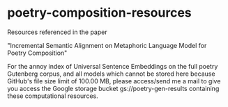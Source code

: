 # poetry-composition-resources

Resources referenced in the paper 

"Incremental Semantic Alignment on Metaphoric Language Model for Poetry Composition"

For the annoy index of Universal Sentence Embeddings on the full poetry Gutenberg corpus, and all models which cannot be stored here because GitHub's file size limit of 100.00 MB, please access/send me a mail to give you access the Google storage bucket gs://poetry-gen-results containing these computational resources. 
